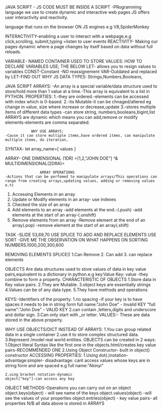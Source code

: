 JAVA SCRIPT -
JS CODE MUST BE INSIDE A SCRIPT <SCRIPT>INSIDE HERE JS CODE </SCRIPT>
    -PRogramming language  we use to create dynamic and interactive web pages 
JS offers user interactivity and reactivity.

language that runs on the browser ON JS engines e.g V8,SpiderMonkey

INTERACTIVITY-enabling a user to interact with a webpage,e.g click,scrolling, submit,typing =listen to user events
REACTIVITY- Making our pages dynamic where a page changes by itself based on data without full reloads.

VARIABLE- NAMED CONTAINER USED TO STORE VALUES: 
HOW TO DECLARE VARIABLES USE; THE BELOW 
            LET- allows you to resign values to variables 
            CONST-Constant -NO reassignement
            VAR-Outdated and replaced by LET-FIND OUT WHY
JS DATA TYPES: Strings,Numbers,Booleans,

JAVA SCRIPT ARRAYS:
    -An array is a special variable/data structure used to store/hold more than 1 value at a time.-This array is equivalent to a list in PYTHON.
        PROPERTIES:
            1.-they are ordered.-elements can be accessed with index which is 0-based.
            2.-its Mutable-it can be chnaged/altered eg change in value, size where increase or decrease,update
            3.-stores multiple items of different data types -can store string, numbers,booleans,bigint,list
ARRAYS are dynamic which means you can add,remove or modify elements-elements are comma separated.


                WHY USE ARRAYS:
    -Cause it can store multiple items,have ordered items, can manipulate multiple items, do iteration,

SYNTAX- let array_name=[ values ]    

ARRAY- ONE DIMENSIONAL (1DR) =[1,2,"JOHN DOE"]
^& MULTIDIMENSIONAL(2DRA)=

                    ARRAY OPERATIONS
    -Actions that can be perfomed to manipulate arrays/This operations can range from creating arrays,updating values, adding or removing values e.tc        
   1. Accessing Elements in an array      
   2. Update or Modify elements in an array- use indexes
   3. Checked the size of an array
   4. Add elements to an array
            -add elements at the end.-(.push)
            -add elements at the start of an array-(.unshift)
   5. Remove elements from an array
            -Remove element at the end of an array(.pop)
            -remove element at the start of an array(.shift)     

TASK -SLIDE 53,69,70 
USE SPLICE TO ADD AND REPLACE ELEMENTS
USE SORT -GIVE ME THE OBSERVATION ON WHAT HAPPENS ON SORTING NUMBERS.1000,200,300,600          


REMOVING ELEMENTS SPLICE()
    1.Can Remove
    2. Can add 
    3. can replace elements



OBJECTS
    Are data structures used to store values of data in key value pairs,equivalent to a dictionary in python.e.g key:Value
Key: value -they combine to form a property.
CHARACTERISTIC OF OBJECTS
        1.Store data in Key value pairs.
        2.They are Mutable.
        3.object keys are essentially strings
        4.Values can be of any data type.
        5.They have methods and operations 

KEYS:-Identifiers of the property.
        1.no spacing
            -if your key is to have spaces it needs to be in string form
            full name:"John Doe" - Invalid KEY
            "full name":"John Doe"   - VALID KEY
        2.can contain ,letters,digits and underscore and dollar sign.
        3.Can only start with _or letter.
VALUES:- These are data stored in the above property.


WHY USE OBJECTS/DICT INSTEAD OF ARRAYS:
    1.You can group related data in a single container
    2.use it to store complex structured data.
    3.Represent /model real world entities.
OBJECTS can be created in 2 ways:
    1.Object literal Syntax like the first one in the objects.html/creates key value pairs-RECOMMENDED ONE
    2.Using Object Constructor- built in object() constructor
ACCESSING PROPERTIES:
    1.Using dot(.)notation-
    advantage:simpler-
    disadvantage: cant access values whose keys are in string form and are spaced e.g full name:"Akinyi"

    2.uing bracket notation-dynamic
    object["key"]-can access any key

OBJECT METHODS-Operations you can carry out on an object
object.keys(object)  - will see name of the keys
object.values(object) -will see the values of your properties
object.entries(object) - key value pairs- all properties
N/B all data above is stored in ARRAYS
